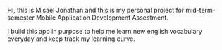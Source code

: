 Hi, this is Misael Jonathan and this is my personal project for mid-term-semester Mobile Application Development Assestment.

I build this app in purpose to help me learn new english vocabulary everyday and keep track my learning curve.